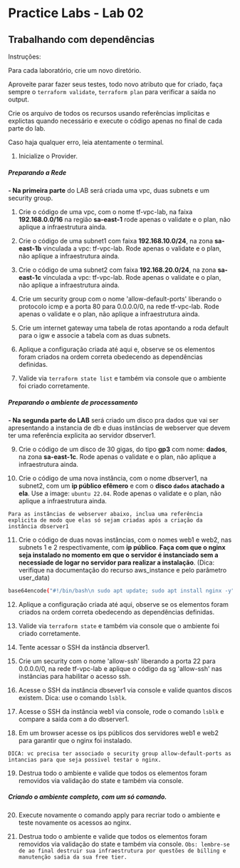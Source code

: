 # Practice Labs - Lab 02

## Trabalhando com dependências

Instruções:

Para cada laboratório, crie um novo diretório.

Aproveite parar fazer seus testes, todo novo atributo que for criado, faça sempre o `terraform validate`, `terraform plan` para verificar a saída no output.

Crie os arquivo de todos os recursos usando referências implicitas e explictas quando necessário e execute o código apenas no final de cada parte do lab.

Caso haja qualquer erro, leia atentamente o terminal.

1. Inicialize o Provider.

##### Preparando a Rede

**- Na primeira parte** do LAB será criada uma vpc, duas subnets e um security group.

1. Crie o código de uma vpc, com o nome tf-vpc-lab, na faixa **192.168.0.0/16** na região **sa-east-1** rode apenas o validate e o plan, não aplique a infraestrutura ainda.

1. Crie o código de uma subnet1 com faixa **192.168.10.0/24**, na zona **sa-east-1b** vinculada a vpc: tf-vpc-lab. Rode apenas o validate e o plan, não aplique a infraestrutura ainda.

1. Crie o código de uma subnet2 com faixa **192.168.20.0/24**, na zona **sa-east-1c** vinculada a vpc: tf-vpc-lab. Rode apenas o validate e o plan, não aplique a infraestrutura ainda.

1. Crie um security group com o nome 'allow-default-ports' liberando o protocolo icmp e a porta 80 para 0.0.0.0/0, na rede tf-vpc-lab. Rode apenas o validate e o plan, não aplique a infraestrutura ainda.

1. Crie um internet gateway uma tabela de rotas apontando a roda default para o igw e associe a tabela com as duas subnets.

1. Aplique a configuração criada até aqui e, observe se os elementos foram criados na ordem correta obedecendo as dependências definidas.

1. Valide via `terraform state list` e também via console que o ambiente foi criado corretamente.

##### Preparando o ambiente de processamento

**- Na segunda parte do LAB** será criado um disco pra dados que vai ser apresentando a instancia de db e duas instâncias de webserver que devem ter uma referência explicita ao servidor dbserver1.

9. Crie o código de um disco de 30 gigas, do tipo **gp3** com nome: **dados**, na zona **sa-east-1c**. Rode apenas o validate e o plan, não aplique a infraestrutura ainda.

10. Crie o código de uma nova instância, com o nome dbserver1, na subnet2, com um **ip público efêmero** e com o **disco `dados` atachado a ela**. Use a image: `ubuntu 22.04`. Rode apenas o validate e o plan, não aplique a infraestrutura ainda.

`
Para as instâncias de webserver abaixo, inclua uma referência explicita de modo que elas só sejam criadas após a criação da instância dbserver1
`

11. Crie o código de duas novas instâncias, com o nomes web1 e web2, nas subnets 1 e 2 respectivamente, com **ip público**. **Faça com que o nginx seja instalado no momento em que o servidor é instanciado sem a necessiade de logar no servidor para realizar a instalação**. (Dica: verifique na documentação do recurso aws_instance e pelo parâmetro user_data)

```sh Parâmetro do user data instalação Nginx:
base64encode("#!/bin/bash\n sudo apt update; sudo apt install nginx -y")
```

12. Aplique a configuração criada até aqui, observe se os elementos foram criados na ordem correta obedecendo as dependências definidas.

13. Valide via `terraform state` e também via console que o ambiente foi criado corretamente.

14. Tente acessar o SSH da instância dbserver1.

15. Crie um security com o nome 'allow-ssh' liberando a porta 22 para 0.0.0.0/0, na rede tf-vpc-lab e aplique o código da sg 'allow-ssh'  nas instâncias para habilitar o acesso ssh.

16. Acesse o SSH da instância dbsever1 via console e valide quantos discos existem. Dica: use o comando `lsblk`.

17. Acesse o SSH da instância web1 via console, rode o comando `lsblk` e compare a saída com a do dbserver1.

18. Em um browser acesse os ips públicos dos servidores web1 e web2 para garantir que o nginx foi instalado.

`
DICA: vc precisa ter associado o security group allow-default-ports as intancias para que seja possivel testar o nginx.
`

19. Destrua todo o ambiente e valide que todos os elementos foram removidos via validação do state e também via console.

##### Criando o ambiente completo, com um só comando.

20. Execute novamente o comando apply para recriar todo o ambiente e teste novamente os acessos ao nginx.

21. Destrua todo o ambiente e valide que todos os elementos foram removidos via validação do state e também via console.
`
Obs: lembre-se de ao final destruir sua infraestrutura por questões de billing e manutenção sadia da sua free tier.
`


